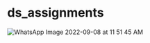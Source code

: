# ds_assignments
![WhatsApp Image 2022-09-08 at 11 51 45 AM](https://user-images.githubusercontent.com/100460360/189310331-62fbc566-ca7a-4f2e-aa34-29e6eaf78dfb.jpeg)
